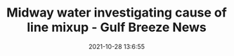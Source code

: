 ---
"title": "Midway water investigating cause of line mixup - Gulf Breeze News"
"date": "2021-10-28 13:6:55"
"feed_name": "GOOGLENEWSCONSTRUCTION"
"feed_website": "https://news.google.com/search?q=construction%2Bincident&hl=en-US&gl=US&ceid=US:en"
"feed_rss": "https://news.google.com/rss/search?q=construction%2Bincident&hl=en-US&gl=US&ceid=US:en"
"link": "https://news.gulfbreezenews.com/articles/midway-water-investigating-cause-of-line-mixup/"
"source": "{'href': 'https://news.gulfbreezenews.com', 'title': 'Gulf Breeze News'}"
"file": "_posts/2021-1-1-c14eaf3ae1db5b235bdd7d5e656b06e4b8cd09e0.md"
"accident": "1"
"drilling": "0"
"dead": "0"
"injured": "0"
"arrested": "0"
"place": "unknown place"
"where": "unknown site"
"causes": "unknown"
"place_uri": "unknown place"
---